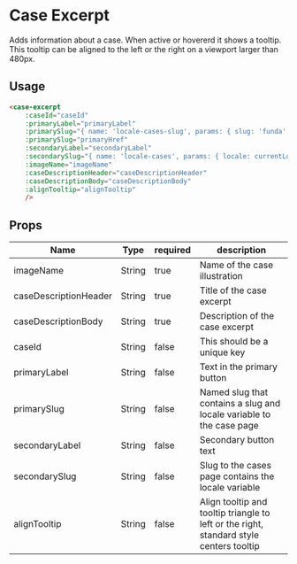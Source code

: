 # Case Excerpt
Adds information about a case. When active or hovererd it shows a tooltip. This tooltip can be aligned to the left or the right on a viewport larger than 480px.

## Usage

```html
<case-excerpt
	:caseId="caseId"
	:primaryLabel="primaryLabel"
	:primarySlug="{ name: 'locale-cases-slug', params: { slug: 'funda', locale: currentLocale }}"
	:primarySlug="primaryHref"
	:secondaryLabel="secondaryLabel"
	:secondarySlug="{ name: 'locale-cases', params: { locale: currentLocale }}"
	:imageName="imageName"
	:caseDescriptionHeader="caseDescriptionHeader"
	:caseDescriptionBody="caseDescriptionBody"
	:alignTooltip="alignTooltip"
	/>
```

## Props
| Name | Type | required | description |
| --- | --- | --- | --- |
| imageName | String | true | Name of the case illustration |
| caseDescriptionHeader | String | true | Title of the case excerpt |
| caseDescriptionBody | String | true | Description of the case excerpt |
| caseId | String | false | This should be a unique key |
| primaryLabel | String | false | Text in the primary button |
| primarySlug | String | false | Named slug that contains a slug and locale variable to the case page |
| secondaryLabel | String | false | Secondary button text |
| secondarySlug | String | false | Slug to the cases page contains the locale variable |
| alignTooltip | String | false | Align tooltip and tooltip triangle to left or the right, standard style centers tooltip |
